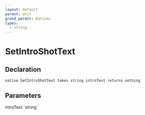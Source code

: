 ```yaml
---
layout: default
parent: Unit
grand_parent: Natives
types:
  - string
---
```


# SetIntroShotText

## Declaration

```
native SetIntroShotText takes string introText returns nothing
```

## Parameters
<dl>
  <dt>introText `string`</dt>
  <dd></dd>
</dl>